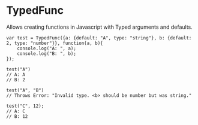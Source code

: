 TypedFunc
=========

Allows creating functions in Javascript with Typed arguments and defaults.


	var test = TypedFunc({a: {default: "A", type: "string"}, b: {default: 2, type: "number"}}, function(a, b){
	    console.log("A: ", a);
	    console.log("B: ", b);
	});

	test("A")
	// A: A
	// B: 2

	test("A", "B")
	// Throws Error: "Invalid type. <b> should be number but was string."

	test("C", 12);
	// A: C
	// B: 12
